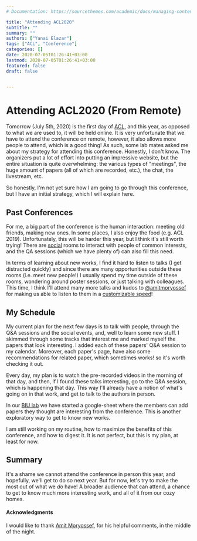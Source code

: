 ```yaml
---
# Documentation: https://sourcethemes.com/academic/docs/managing-content/

title: "Attending ACL2020"
subtitle: ""
summary: ""
authors: ["Yanai Elazar"]
tags: ["ACL", "Conference"]
categories: []
date: 2020-07-05T01:26:41+03:00
lastmod: 2020-07-05T01:26:41+03:00
featured: false
draft: false


---
```


# Attending ACL2020 (From Remote)

Tomorrow (July 5th, 2020) is the first day of [ACL](https://acl2020.org/), and this year, as opposed to what we are used to, it will be held online.
It is very unfortunate that we have to attend the conference on remote, however, it also allows more people to attend, which is a good thing! As such, some lab mates asked me about my strategy for attending this conference. Honestly, I don't know. The organizers put a lot of effort into putting an impressive website, but the entire situation is quite overwhelming: the various types of "meetings", the huge amount of papers (all of which are recorded, etc.), the chat, the livestream, etc.

So honestly, I'm not yet sure how I am going to go through this conference, but I have an initial strategy, which I will explain here.


## Past Conferences
For me, a big part of the conference is the human interaction: meeting old friends, making new ones. In some places, I also enjoy the food (e.g. ACL 2019).
Unfortunately, this will be harder this year, but I think it's still worth trying! There are [social](https://virtual.acl2020.org/socials.html) rooms to interact with people of common interests, and the QA sessions (which we have plenty of) can also fill this need.

In terms of learning about new works, I find it hard to listen to talks (I get distracted quickly) and since there are many opportunities outside these rooms (i.e. meet new people!) I usually spend my time outside of these rooms, wondering around poster sessions, or just talking with colleagues.
This time, I think I'll attend many more talks and kudos to [@amitmoryossef](https://twitter.com/amitmoryossef/) for making us able to listen to them in a [customizable speed](https://twitter.com/amitmoryossef/status/1279450080081313792)!


## My Schedule
My current plan for the next few days is to talk with people, through the Q&A sessions and the social events, and, well to learn some new stuff.
I skimmed through some tracks that interest me and marked myself the papers that look interesting. I added each of these papers' Q&A session to my calendar.
Moreover, each paper's page, have also some recommendations for related paper, which sometimes works! so it's worth checking it out.

Every day, my plan is to watch the pre-recorded videos in the morning of that day, and then, if I found these talks interesting, go to the Q&A session, which is happening that day. This way I'll already have a notion of what's going on in that work, and get to talk to the authors in person.

In our [BIU lab](https://biu-nlp.github.io/) we have started a google-sheet where the members can add papers they thought are interesting from the conference. This is another exploratory way to get to know new works.

I am still working on my routine, how to maximize the benefits of this conference, and how to digest it. It is not perfect, but this is my plan, at least for now.


## Summary
It's a shame we cannot attend the conference in person this year, and hopefully, we'll get to do so next year. But for now, let's try to make the most out of what we *do* have! A broader audience that can attend, a chance to get to know much more interesting work, and all of it from our cozy homes.


#### Acknowledgments
I would like to thank [Amit Moryossef](https://www.linkedin.com/in/amit-moryossef), for his helpful comments, in the middle of the night.
